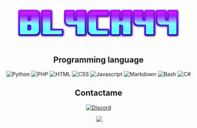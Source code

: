 <div align="center">
<h1 align="center">
  <img src="logo.png" width="450px">
</h1>

## Programming language

![Python](https://img.shields.io/badge/-Python-%230075a8?logo=python&logoColor=white&style=flat-square) ![PHP](https://img.shields.io/badge/-php-%230075a8?logo=php&logoColor=white&style=flat-square) ![HTML](https://img.shields.io/badge/-HTML-%23de4b25?logo=html5&logoColor=white&style=flat-square)
![CSS](https://img.shields.io/badge/CSS-1572B6?logo=CSS3&logoColor=white&style=flat-square)
![Javascript](https://img.shields.io/badge/Javascript-F7DF1E?logo=Javascript&logoColor=white&style=flat-square)
![Markdown](https://img.shields.io/badge/Markdown-%23e9c241?logo=nim&logoColor=white&style=flat-square)
![Bash](https://img.shields.io/badge/Bash-4EAA25?logo=GNU%20Bash&logoColor=white&style=flat-square)
![C#](https://img.shields.io/badge/Csharp-239120?logo=CSharp&logoColor=white&style=flat-square)

## Contactame

[![Discord](https://img.shields.io/badge/Discord-Bl4ck44%235066-5865f2?style=for-the-badge&logo=discord&logoColor=white)]()  

<img src="https://github-readme-stats.vercel.app/api?username=bl4ck44&show_icons=true&theme=radical" alt="">
      <img height="195px" src="https://github-readme-stats.vercel.app/api/top-langs/?username=bl4ck44&text_color=FFFFFF&bg_color=000000&title_color=94b4a4&langs_count=15&layout=compact&hide_border=true" /

</div>


